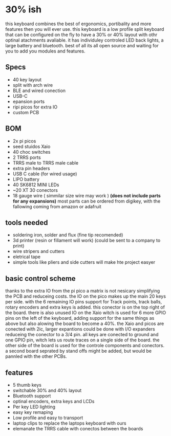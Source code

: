 # 30% ish
this keyboard combines the best of ergonomics, portibality and more features then you will ever use. this keyboard is a low profile split keyboard that can be configured on the fly to have a 30% or 40% layout with othr optinal atachments avaliable. it has individuley controled LED back lights, a large battery and bluetooth. best of all its all open source and waiting for you to add you modules and features.

## Specs
- 40 key layout
- split with arch wire
- BLE and wired conection
- USB-C
- epansion ports
- ripi picos for extra IO
- custom PCB

## BOM
- 2x pi picos
- seed stuidos Xaio
- 40 choc switches
- 2 TRRS ports
- TRRS male to TRRS male cable
- extra pin headers
- USB C cable (for wired usage)
- LIPO battery
- 40 SK6812 MINI LEDs
- ~20 XT 30 conectors
- 18 gauge wire ( simmilar size wire may work )
**(does not include parts for any expansions)**
most parts can be ordered from digikey, with the fallowing coming from amazon or adafruit

## tools needed
- soldering iron, solder and flux (fine tip recomended)
- 3d printer (resin or fillament will work) (could be sent to a company to print)
- wire stripers and cutters
- eletrical tape
- simple tools like pliers and side cutters will make hte project easyer

## basic control scheme
thanks to the extra IO from the pi pico a matrix is not nesicary simplifying the PCB and reduceing costs. the IO on the pico makes up the main 20 keys per side. with the 6 remaining IO pins support for Track points, track balls, rotary encoders and extra keys is added. this conector is on the top right of the board. there is also unused IO on the Xaio witch is used for 6 more GPIO pins on the left of the keyboard, adding support for the same things as above but also alowing the board to become a 40%. the Xaio and picos are conected with 2ic, larger expantions could be done with I/O expanders reduceing the conector to a 3/4 pin. all keys are conected to ground and one GPIO pin, witch lets us route traces on a single side of the board. the other side of the board is used for the controle components and conectors. a second board seprated by stand offs might be added, but would be pannled with the other PCBs. 

## features
- 5 thumb keys
- switchable 30% and 40% layout
- Bluetooth support
- optinal encoders, extra keys and LCDs
- Per key LED lighting
- easy key remaping
- Low profile and easy to transport
- laptop clips to replace the laptops keyboard with ours
- elemanate the TRRS cable with conectos between the boards
